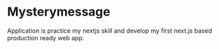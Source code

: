 <h1>Mysterymessage</h1>

<p>Application is practice my nextjs skill and develop my first next.js based production ready web app.</p>
